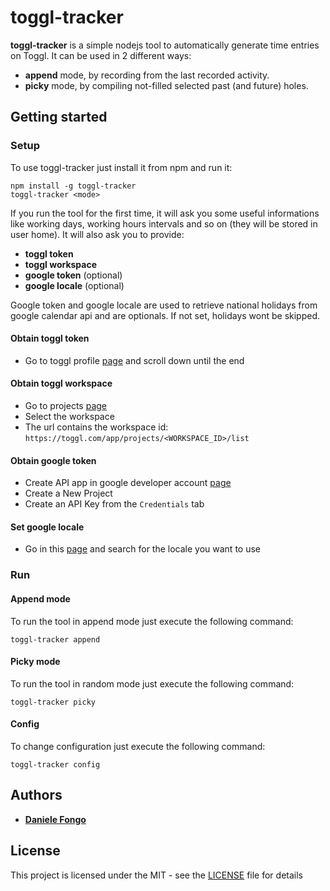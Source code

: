 # toggl-tracker

**toggl-tracker** is a simple nodejs tool to automatically generate time entries on Toggl. It can be used in 2 different ways:
- **append** mode, by recording from the last recorded activity.
- **picky** mode, by compiling not-filled selected past (and future) holes.

## Getting started

### Setup
To use toggl-tracker just install it from npm and run it:
```
npm install -g toggl-tracker
toggl-tracker <mode>
```

If you run the tool for the first time, it will ask you some useful informations like working days, working hours intervals and so on (they will be stored in user home). It will also ask you to provide:
* **toggl token**
* **toggl workspace** 
* **google token** (optional) 
* **google locale** (optional)

Google token and google locale are used to retrieve national holidays from google calendar api and are optionals. If not set, holidays wont be skipped.

#### Obtain toggl token

* Go to toggl profile [page](https://toggl.com/app/profile) and scroll down until the end

#### Obtain toggl workspace

* Go to projects [page](https://toggl.com/app/projects/)
* Select the workspace
* The url contains the workspace id: `https://toggl.com/app/projects/<WORKSPACE_ID>/list`

#### Obtain google token

* Create API app in google developer account [page](https://console.developers.google.com)
* Create a New Project
* Create an API Key from the `Credentials` tab

#### Set google locale

* Go in this [page](https://gist.github.com/danielefongo/0bce52012cde8f714cfb7ec1e677c7bd) and search for the locale you want to use

### Run

#### Append mode
To run the tool in append mode just execute the following command:
```
toggl-tracker append
```

#### Picky mode
To run the tool in random mode just execute the following command:
```
toggl-tracker picky
```

#### Config
To change configuration just execute the following command:
```
toggl-tracker config
```

## Authors

* **[Daniele Fongo](https://github.com/danielefongo)**

## License

This project is licensed under the MIT - see the [LICENSE](LICENSE) file for details
